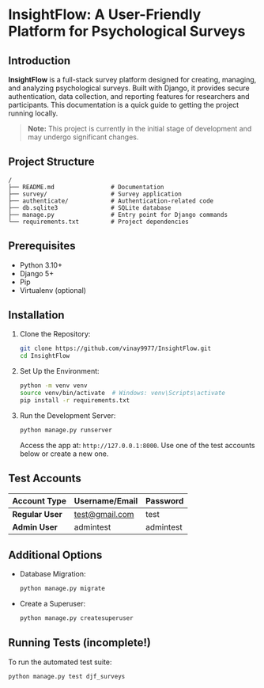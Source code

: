 # InsightFlow: A User-Friendly Platform for Psychological Surveys


## Introduction

**InsightFlow** is a full-stack survey platform designed for creating, managing, and analyzing psychological surveys. Built with Django, it provides secure authentication, data collection, and reporting features for researchers and participants. This documentation is a quick guide to getting the project running locally.

> **Note:** This project is currently in the initial stage of development and may undergo significant changes.

## Project Structure

```
/
├── README.md                # Documentation
├── survey/                  # Survey application
├── authenticate/            # Authentication-related code
├── db.sqlite3               # SQLite database
├── manage.py                # Entry point for Django commands
└── requirements.txt         # Project dependencies
```

## Prerequisites

- Python 3.10+
- Django 5+
- Pip
- Virtualenv (optional)

## Installation

1. Clone the Repository:

   ```bash
   git clone https://github.com/vinay9977/InsightFlow.git
   cd InsightFlow
   ```

2. Set Up the Environment:

   ```bash
   python -m venv venv
   source venv/bin/activate  # Windows: venv\Scripts\activate
   pip install -r requirements.txt
   ```

3. Run the Development Server:

   ```bash
   python manage.py runserver
   ```

   Access the app at: `http://127.0.0.1:8000`. Use one of the test accounts below or create a new one.

## Test Accounts

| Account Type     | Username/Email   | Password   |
|------------------|------------------|------------|
| **Regular User** | test@gmail.com   | test       |
| **Admin User**   | admintest        | admintest  |

## Additional Options

- Database Migration:

   ```bash
   python manage.py migrate
   ```

- Create a Superuser:

   ```bash
   python manage.py createsuperuser
   ```

## Running Tests (incomplete!)

To run the automated test suite:

```bash
python manage.py test djf_surveys
```